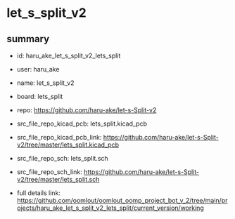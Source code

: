 # let_s_split_v2
 
## summary 
* id: haru_ake_let_s_split_v2_lets_split
* user: haru_ake
* name: let_s_split_v2
* board: lets_split
* repo: https://github.com/haru-ake/let-s-Split-v2
* src_file_repo_kicad_pcb: lets_split.kicad_pcb
* src_file_repo_kicad_pcb_link: https://github.com/haru-ake/let-s-Split-v2/tree/master/lets_split.kicad_pcb


* src_file_repo_sch: lets_split.sch
* src_file_repo_sch_link: https://github.com/haru-ake/let-s-Split-v2/tree/master/lets_split.sch
* full details link: https://github.com/oomlout/oomlout_oomp_project_bot_v_2/tree/main/projects/haru_ake_let_s_split_v2_lets_split/current_version/working  






